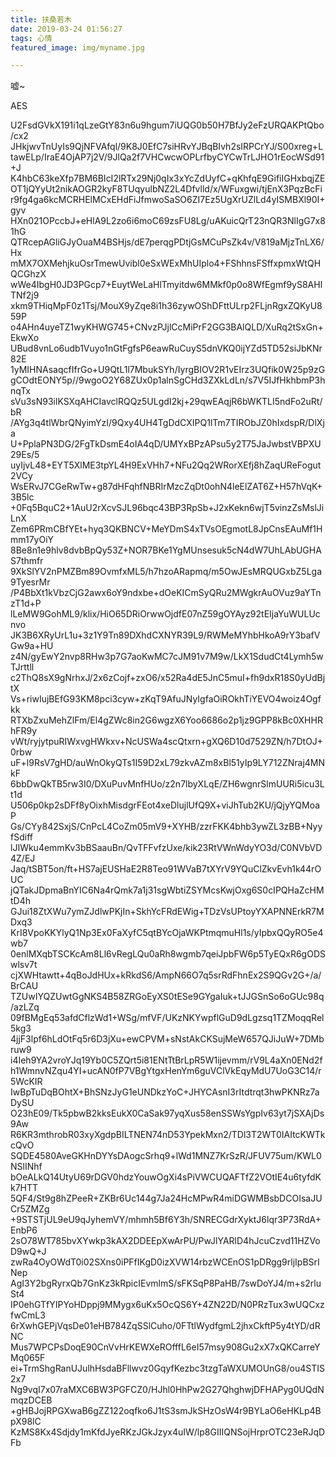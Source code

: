 ```yaml
---
title: 扶桑若木
date: 2019-03-24 01:56:27
tags: 心情
featured_image: img/myname.jpg

---
```


嘘~

AES

U2FsdGVkX191i1qLzeGtY83n6u9hgum7iUQG0b50H7BfJy2eFzURQAKPtQbo/cx2
JHkjwvTnUyIs9QjNFVAfql/9K8J0EfC7siHRvYJBqBIvh2sIRPCrYJ/S00xreg+L
tawELp/IraE4OjAP7j2V/9JlQa2f7VHCwcwOPLrfbyCYCwTrLJHO1rEocWSd91+J
K4hbC63keXfp7BM6BIcI2lRTx29Nj0qIx3xYcZdUyfC+qKhfqE9GifiIGHxbqjZE
OT1jQYyUt2nikAOGR2kyF8TUqyulbNZ2L4Dfvlld/x/WFuxgwi/tjEnX3PqzBcFi
r9fg4ga6kcMCRHElMCxEHdFiJfmwoSaSO6ZI7Ez5UgXrUZlLd4yISMBXl90I+gyv
HXn021OPccbJ+eHlA9L2zo6i6moC69zsFU8Lg/uAKuicQrT23nQR3NlIgG7x81hG
QTRcepAGliGJyOuaM4BSHjs/dE7perqgPDtjGsMCuPsZk4v/V819aMjzTnLX6/Hx
mMX7OXMehjkuOsrTmewUvibl0eSxWExMhUIplo4+FShhnsFSffxpmxWtQHQCGhzX
wWe4IbgH0JD3PGcp7+EuytWeLaHlTmyitdw6MMkf0p0o8WfEgmf9yS8AHlTNf2j9
xkm9THiqMpF0z1Tsj/MouX9yZqe8i1h36zywOShDFttULrp2FLjnRgxZQKyU859P
o4AHn4uyeTZ1wyKHWG745+CNvzPJjlCcMiPrF2GG3BAlQLD/XuRq2tSxGn+EkwXo
UBud8vnLo6udb1Vuyo1nGtFgfsP6eawRuCuyS5dnVKQ0ijYZd5TD52siJbKNr82E
1yMIHNAsaqcfIfrGo+U9QtL1l7MbukSYh/IyrgBIOV2R1vEIrz3UQfik0W25p9zG
gCOdtEONY5p//9wgoO2Y68ZUx0p1alnSgCHd3ZXkLdLn/s7V5IJfHkhbmP3hnqTx
sVu3sN93ilKSXqAHCIavclRQQz5ULgdI2kj+29qwEAqjR6bWKTLI5ndFo2uRt/bR
/AYg3q4tlWbrQNyimYzI/9Qxy4UH4TgDdCXIPQ1lTm7TIRObJZ0hIxdspR/DlXja
U+PplaPN3DG/2FgTkDsmE4oIA4qD/UMYxBPzAPsu5y2T75JaJwbstVBPXU29Es/5
uyIjvL48+EYT5XlME3tpYL4H9ExVHh7+NFu2Qq2WRorXEfj8hZaqUReFogut2VCy
WsERvJ7CGeRwTw+g87dHFqhfNBRIrMzcZqDt0ohN4leElZAT6Z+H57hVqK+3B5lc
+0Fq5BquC2+1AuU2rXcvSJL96bqc43BP3RpSb+J2xKekn6wjT5vinzZsMslJiLnX
Zem6PRmCBfYEt+hyq3QKBNCV+MeYDmS4xTVsOEgmotL8JpCnsEAuMf1Hmm17yOiY
8Be8n1e9hlv8dvbBpQy53Z+NOR7BKe1YgMUnsesuk5cN4dW7UhLAbUGHAS7thmfr
9XkSlYV2nPMZBm89OvmfxML5/h7hzoARapmq/m5OwJEsMRQUGxbZ5Lga9TyesrMr
/P4BbXt1kVbzCjG2awx6oY9ndxbe+dOeKICmSyQRu2MWgkrAuOVuz9aYTnzT1d+P
lLeMW9GohML9/klix/HiO65DRiOrwwOjdfE07nZ59gOYAyz92tEIjaYuWULUcnvo
JK3B6XRyUrL1u+3z1Y9Tn89DXhdCXNYR39L9/RWMeMYhbHkoA9rY3bafVGw9a+HU
z4N/gyEwY2nvp8RHw3p7G7aoKwMC7cJM91v7M9w/LkX1SdudCt4Lymh5wTJrttll
c2ThQ8sX9gNrhxJ/2x6zCojf+zxO6/x52Ra4dE5JnC5muI+fh9dxR18S0yUdBjtX
Vs+riwIujBEfG93KM8pci3cyw+zKqT9AfuJNyIgfaOiROkhTiYEVO4woiz4Ogfkk
RTXbZxuMehZlFm/El4gZWc8in2G6wgzX6Yoo6686o2p1jz9GPP8kBc0XHHRhFR9y
vWt/ryjytpuRIWxvgHWkxv+NcUSWa4scQtxrn+gXQ6D10d7529ZN/h7DtOJ+0rbw
uF+l9RsV7gHD/auWnOkyQTs1I59D2xL79zkvAZm8xBl51yIp9LY712ZNraj4MNkF
6bbDwQkTB5rw3I0/DXuPuvMnfHUo/z2n7lbyXLqE/ZH6wgnrSlmUURi5icu3Lt1d
U506p0kp2sDFf8yOixhMisdgrFEot4xeDlujlUfQ9X+viJhTub2KU/jQjyYQMoaP
Gs/CYy842SxjS/CnPcL4CoZm05mV9+XYHB/zzrFKK4bhb3ywZL3zBB+NyyfSdiff
lJIWku4emmKv3bBSaauBn/QvTFFvfzUxe/kik23RtVWnWdyYO3d/C0NVbVD4Z/EJ
Jaq/tSBT5on/ft+HS7ajEUSHaE2R8Teo91WVaB7tXYrV9YQuClZkvEvh1k44rOUC
jQTakJDpmaBnYIC6Na4rQmk7a1j31sgWbtiZSYMcsKwjOxg6S0cIPQHaZcHMtD4h
GJui18ZtXWu7ymZJdlwPKjIn+SkhYcFRdEWig+TDzVsUPtoyYXAPNNErkR7MDxq3
KrI8VpoKKYlyQ1Np3Ex0FaXyfC5qtBYcOjaWKPtmqmuHl1s/yIpbxQQyRO5e4wb7
0enlMXqbTSCKcAm8Ll6vRegLQu0aRh8wgmb7qeiJpbFW6p5TyEQxR6gODSwlsv7t
cjXWHtawtt+4qBoJdHUx+kRkdS6/AmpN66O7q5srRdFhnEx2S9QGv2G+/a/BrCAU
TZUwIYQZUwtGgNKS4B58ZRGoEyXS0tESe9GYgaIuk+tJJGSnSo6oGUc98q/azLZq
09fBMgEq53afdCflzWd1+WSg/mfVF/UKzNKYwpflGuD9dLgzsq1TZMoqqRel5kg3
4jjF3lpf6hLdOtFq5r6D3jXu+ewCPVM+sNstAkCKSujMeW657QJiJuW+7DMbruw9
i4Ieh9YA2vroYJq19Yb0C5ZQrt5i81ENtTtBrLpR5W1ijevmm/rV9L4aXn0ENd2f
h1WmnvNZqu4YI+ucAN0fP7VBgYtgxHenYm6guVClVkEqyMdU7UoG3C14/r5WcKIR
IwBpTuDqBOhtX+BhSNzJyG1eUNDkzYoC+JHYCAsnI3rItdtrqt3hwPKNRz7aDySU
O23hE09/Tk5pbwB2kksEukX0CaSak97yqXus58enSSWsYgpIv63yt7jSXAjDs9Aw
R6KR3mthrobR03xyXgdpBILTNEN74nD53YpekMxn2/TDl3T2WT0IAItcKWTkcQvO
SQDE4580AveGKHnDYYsDAogcSrhq9+lWd1MNZ7KrSzR/JFUV75um/KWL0NSlINhf
bOeALkQ14UtyU69rDGV0hdzYouwOgXi4sPiVWCUQAFTfZ2VOtIE4u6tyfdKk7HTT
5QF4/St9g8hZPeeR+ZKBr6Uc144g7Ja24HcMPwR4miDGWMBsbDCOIsaJUCr5ZMZg
+9STSTjUL9eU9qJyhemVY/mhmh5Bf6Y3h/SNRECGdrXyktJ6lqr3P73RdA+EnbP6
2sO78WT785bvXYwkp3kAX2DDEEpXwArPU/PwJlYARlD4hJcuCzvd11HZVoD9wQ+J
zwRa4OyOWdT0i02SXns0iPFfIKgD0izXVW14rbzWCEnOS1pDRgg9rljIpBSrINep
AgI3Y2bgRyrxQb7GnKz3kRpicIEvmlmS/sFKSqP8PaHB/7swDoYJ4/m+s2rluSt4
IP0ehGTfYIPYoHDppj9MMygx6uKx5OcQS6Y+4ZN22D/N0PRzTux3wUQCxzfwCmL3
6rXwhGEPjVqsDe01eHB784ZqSSlCuho/0FTtlWydfgmL2jhxCkftP5y4tYD/dRNC
Mus7WPCPsDoqE90CnVvHrKEWXeROfffL6eI57msy908Gu2xX7xQKCarreYMq065F
ei+TrmShgRanUJulhHsdaBFllwvz0GqyfKezbc3tzgTaWXUMOUnG8/ou4STIS2x7
Ng9vqI7x07raMXC6BW3PGFCZ0/HJhl0HhPw2G27QhghwjDFHAPyg0UQdNmqzDCEB
+gHBJojRPGXwaB6gZZ122oqfko6J1tS3smJkSHzOsW4r9BYLaO6eHKLp4BpX98lC
KzMS8Kx4Sdjdy1mKfdJyeRKzJGkJzyx4uIW/lp8GIIIQNSojHrprOTC23eRJqDFb
